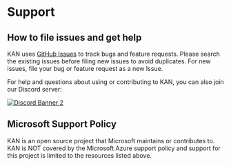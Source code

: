 # Support

## How to file issues and get help  

KAN uses [GitHub Issues](https://github.com/Azure/KAN/issues) to track bugs and feature requests. Please search the existing 
issues before filing new issues to avoid duplicates.  For new issues, file your bug or 
feature request as a new Issue.

For help and questions about using or contributing to KAN, you can also join our Discord server:

[![Discord Banner 2](https://discordapp.com/api/guilds/1012135822188875876/widget.png?style=banner2)](https://discord.gg/RfcNBrN3vb)

## Microsoft Support Policy  

KAN is an open source project that Microsoft maintains or contributes to. KAN is NOT covered by the Microsoft Azure support policy and support for this project is limited to the resources listed above.

